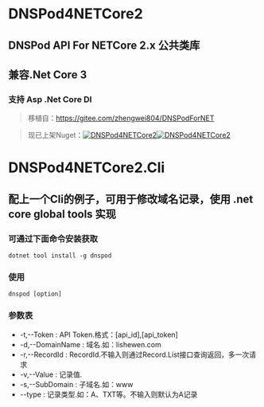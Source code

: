 # DNSPod4NETCore2
## DNSPod API For NETCore 2.x 公共类库
## 兼容.Net Core 3
### 支持 Asp .Net Core DI
> 移植自：https://gitee.com/zhengwei804/DNSPodForNET

> 现已上架Nuget：[![DNSPod4NETCore2][1.1]][1.2][![DNSPod4NETCore2][nuget-img-base]][nuget-url-base]

[1.1]: https://img.shields.io/nuget/v/DNSPod4NETCore2.svg?style=flat
[1.2]: https://www.nuget.org/packages/DNSPod4NETCore2

[nuget-img-base]: https://img.shields.io/nuget/dt/DNSPod4NETCore2.svg
[nuget-url-base]: https://www.nuget.org/packages/DNSPod4NETCore2

# DNSPod4NETCore2.Cli
## 配上一个Cli的例子，可用于修改域名记录，使用 .net core global tools 实现
### 可通过下面命令安装获取
`dotnet tool install -g dnspod`
### 使用
`dnspod [option]`
### 参数表
* -t,--Token  :     API Token.格式：[api_id],[api_token]
* -d,--DomainName  :     域名.如：lishewen.com
* -r,--RecordId  :     RecordId.不输入则通过Record.List接口查询返回，多一次请求
* -v,--Value  :     记录值.
* -s,--SubDomain  :     子域名.如：www
* --type  :     记录类型.如：A、TXT等。不输入则默认为A记录
